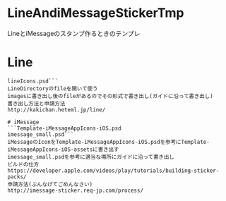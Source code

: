 # LineAndiMessageStickerTmp
LineとiMessageのスタンプ作るときのテンプレ


# Line
```linetmp.psd
lineIcons.psd```
LineDirectoryのfileを開いて使う
imagesに書き出し後のfileがあるのでその形式で書き出し(ガイドに沿って書き出し)
書き出し方法と申請方法
http://kakichan.heteml.jp/line/

# iMessage
```Template-iMessageAppIcons-iOS.psd
imessage_small.psd```
iMessageのIconをTemplate-iMessageAppIcons-iOS.psdを参考にTemplate-iMessageAppIcons-iOS-assetsに書き出す
imessage_small.psdを参考に適当な場所にガイドに沿って書き出し
ビルドの仕方
https://developer.apple.com/videos/play/tutorials/building-sticker-packs/
申請方法(ぶんなげてごめんなさい)
http://imessage-sticker.req-jp.com/process/

